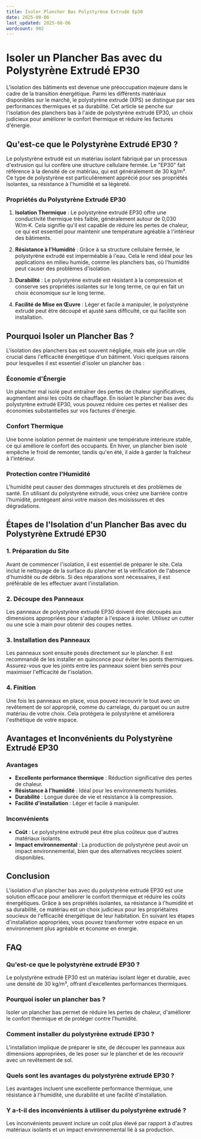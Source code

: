 ```yaml
---
title: Isoler Plancher Bas Polystyrène Extrudé Ep30
date: 2025-08-06
last_updated: 2025-08-06
wordcount: 902
---
```


# Isoler un Plancher Bas avec du Polystyrène Extrudé EP30

L'isolation des bâtiments est devenue une préoccupation majeure dans le cadre de la transition énergétique. Parmi les différents matériaux disponibles sur le marché, le polystyrène extrudé (XPS) se distingue par ses performances thermiques et sa durabilité. Cet article se penche sur l'isolation des planchers bas à l'aide de polystyrène extrudé EP30, un choix judicieux pour améliorer le confort thermique et réduire les factures d'énergie.

## Qu'est-ce que le Polystyrène Extrudé EP30 ?

Le polystyrène extrudé est un matériau isolant fabriqué par un processus d'extrusion qui lui confère une structure cellulaire fermée. Le "EP30" fait référence à la densité de ce matériau, qui est généralement de 30 kg/m³. Ce type de polystyrène est particulièrement apprécié pour ses propriétés isolantes, sa résistance à l'humidité et sa légèreté.

### Propriétés du Polystyrène Extrudé EP30

1. **Isolation Thermique** : Le polystyrène extrudé EP30 offre une conductivité thermique très faible, généralement autour de 0,030 W/m·K. Cela signifie qu'il est capable de réduire les pertes de chaleur, ce qui est essentiel pour maintenir une température agréable à l'intérieur des bâtiments.

2. **Résistance à l'Humidité** : Grâce à sa structure cellulaire fermée, le polystyrène extrudé est imperméable à l'eau. Cela le rend idéal pour les applications en milieu humide, comme les planchers bas, où l'humidité peut causer des problèmes d'isolation.

3. **Durabilité** : Le polystyrène extrudé est résistant à la compression et conserve ses propriétés isolantes sur le long terme, ce qui en fait un choix économique sur le long terme.

4. **Facilité de Mise en Œuvre** : Léger et facile à manipuler, le polystyrène extrudé peut être découpé et ajusté sans difficulté, ce qui facilite son installation.

## Pourquoi Isoler un Plancher Bas ?

L'isolation des planchers bas est souvent négligée, mais elle joue un rôle crucial dans l'efficacité énergétique d'un bâtiment. Voici quelques raisons pour lesquelles il est essentiel d'isoler un plancher bas :

### Économie d'Énergie

Un plancher mal isolé peut entraîner des pertes de chaleur significatives, augmentant ainsi les coûts de chauffage. En isolant le plancher bas avec du polystyrène extrudé EP30, vous pouvez réduire ces pertes et réaliser des économies substantielles sur vos factures d'énergie.

### Confort Thermique

Une bonne isolation permet de maintenir une température intérieure stable, ce qui améliore le confort des occupants. En hiver, un plancher bien isolé empêche le froid de remonter, tandis qu'en été, il aide à garder la fraîcheur à l'intérieur.

### Protection contre l'Humidité

L'humidité peut causer des dommages structurels et des problèmes de santé. En utilisant du polystyrène extrudé, vous créez une barrière contre l'humidité, protégeant ainsi votre maison des moisissures et des dégradations.

## Étapes de l'Isolation d'un Plancher Bas avec du Polystyrène Extrudé EP30

### 1. Préparation du Site

Avant de commencer l'isolation, il est essentiel de préparer le site. Cela inclut le nettoyage de la surface du plancher et la vérification de l'absence d'humidité ou de débris. Si des réparations sont nécessaires, il est préférable de les effectuer avant l'installation.

### 2. Découpe des Panneaux

Les panneaux de polystyrène extrudé EP30 doivent être découpés aux dimensions appropriées pour s'adapter à l'espace à isoler. Utilisez un cutter ou une scie à main pour obtenir des coupes nettes.

### 3. Installation des Panneaux

Les panneaux sont ensuite posés directement sur le plancher. Il est recommandé de les installer en quinconce pour éviter les ponts thermiques. Assurez-vous que les joints entre les panneaux soient bien serrés pour maximiser l'efficacité de l'isolation.

### 4. Finition

Une fois les panneaux en place, vous pouvez recouvrir le tout avec un revêtement de sol approprié, comme du carrelage, du parquet ou un autre matériau de votre choix. Cela protégera le polystyrène et améliorera l'esthétique de votre espace.

## Avantages et Inconvénients du Polystyrène Extrudé EP30

### Avantages

- **Excellente performance thermique** : Réduction significative des pertes de chaleur.
- **Résistance à l'humidité** : Idéal pour les environnements humides.
- **Durabilité** : Longue durée de vie et résistance à la compression.
- **Facilité d'installation** : Léger et facile à manipuler.

### Inconvénients

- **Coût** : Le polystyrène extrudé peut être plus coûteux que d'autres matériaux isolants.
- **Impact environnemental** : La production de polystyrène peut avoir un impact environnemental, bien que des alternatives recyclées soient disponibles.

## Conclusion

L'isolation d'un plancher bas avec du polystyrène extrudé EP30 est une solution efficace pour améliorer le confort thermique et réduire les coûts énergétiques. Grâce à ses propriétés isolantes, sa résistance à l'humidité et sa durabilité, ce matériau est un choix judicieux pour les propriétaires soucieux de l'efficacité énergétique de leur habitation. En suivant les étapes d'installation appropriées, vous pouvez transformer votre espace en un environnement plus agréable et économe en énergie.

## FAQ

### Qu'est-ce que le polystyrène extrudé EP30 ?

Le polystyrène extrudé EP30 est un matériau isolant léger et durable, avec une densité de 30 kg/m³, offrant d'excellentes performances thermiques.

### Pourquoi isoler un plancher bas ?

Isoler un plancher bas permet de réduire les pertes de chaleur, d'améliorer le confort thermique et de protéger contre l'humidité.

### Comment installer du polystyrène extrudé EP30 ?

L'installation implique de préparer le site, de découper les panneaux aux dimensions appropriées, de les poser sur le plancher et de les recouvrir avec un revêtement de sol.

### Quels sont les avantages du polystyrène extrudé EP30 ?

Les avantages incluent une excellente performance thermique, une résistance à l'humidité, une durabilité et une facilité d'installation.

### Y a-t-il des inconvénients à utiliser du polystyrène extrudé ?

Les inconvénients peuvent inclure un coût plus élevé par rapport à d'autres matériaux isolants et un impact environnemental lié à sa production.